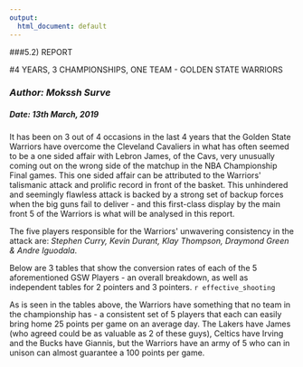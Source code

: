 ```yaml
---
output:
  html_document: default
---
```


###5.2) REPORT

#4 YEARS, 3 CHAMPIONSHIPS, ONE TEAM - GOLDEN STATE WARRIORS
### *Author: Mokssh Surve*
##### *Date: 13th March, 2019*

It has been on 3 out of 4 occasions in the last 4 years that the Golden State Warriors have overcome the Cleveland Cavaliers in what has often seemed to be a one sided affair with Lebron James, of the Cavs, very unusually coming out on the wrong side of the matchup in the NBA Championship Final games. This one sided affair can be attributed to the Warriors' talismanic attack and prolific record in front of the basket. This unhindered and seemingly flawless attack is backed by a strong set of backup forces when the big guns fail to deliver - and this first-class display by the main front 5 of the Warriors is what will be analysed in this report.




The five players responsible for the Warriors' unwavering consistency in the attack are: *Stephen Curry, Kevin Durant, Klay Thompson, Draymond Green & Andre Iguodala*. 


Below are 3 tables that show the conversion rates of each of the 5 aforementioned GSW Players - an overall breakdown, as well as independent tables for 2 pointers and 3 pointers. 
`r effective_shooting`


As is seen in the tables above, the Warriors have something that no team in the championship has - a consistent set of 5 players that each can easily bring home 25 points per game on an average day. The Lakers have James (who agreed could be as valuable as 2 of these guys), Celtics have Irving and the Bucks have Giannis, but the Warriors have an army of 5 who can in unison can almost guarantee a 100 points per game.